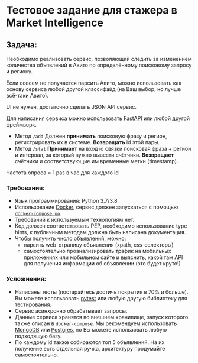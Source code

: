 # Тестовое задание для стажера в Market Intelligence

## Задача:

Необходимо реализовать сервис, позволяющий следить за изменением количества объявлений в Авито по определённому поисковому запросу и региону.

Если совсем не получается парсить Авито, можно использовать как основу сервиса любой другой классифайд (на Ваш выбор, но лучше всё-таки Авито).

UI не нужен, достаточно сделать JSON API сервис.

Для написания сервиса можно использовать [FastAPI](https://github.com/tiangolo/fastapi) или любой другой фреймворк.

- Метод `/add` Должен **принимать** поисковую фразу и регион, регистрировать их в системе. **Возвращать** id этой пары.
- Метод `/stat` **Принимает** на вход id связки поисковая фраза + регион и интервал, за который нужно вывести счётчики. **Возвращает** счётчики и соответствующие им временные метки (timestamp).

Частота опроса = 1 раз в час для каждого id

### Требования:

- Язык программирования: Python 3.7/3.8
- Использование [Docker](https://www.docker.com), сервис должен запускаться с помощью [`docker-compose up`](https://docs.docker.com/compose/reference/up/).
- Требований к используемым технологиям нет.
- Код должен соответствовать PEP, необходимо использование type hints, к публичным методам должна быть написана документация.
- Чтобы получить число объявлений, можно:
    - парсить web-страницу объявления (xpath, css-селекторы)
    - самостоятельно проанализировать трафик на мобильных приложениях или мобильном сайте и выяснить, какой там API для получения информации об объявлении (это будет круто!)

### Усложнения:

- Написаны тесты (постарайтесь достичь покрытия в 70% и больше). Вы можете использовать [pytest](https://docs.pytest.org/en/latest/) или любую другую библиотеку для тестирования.
- Сервис асинхронно обрабатывает запросы.
- Данные сервиса хранятся во внешнем хранилище, запуск которого также описан в `docker-compose`. Мы рекомендуем использовать [MongoDB](https://www.mongodb.com) или [Postgres](https://www.postgresql.org/), но Вы можете использовать любую подходящую базу.
- По каждому id также собираются топ 5 объявлений. На их получение есть отдельная ручка, архитектуру продумайте самостоятельно.

